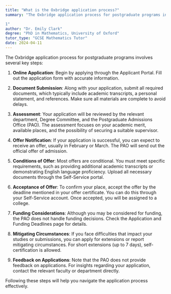 ```yaml
---
title: "What is the Oxbridge application process?"
summary: "The Oxbridge application process for postgraduate programs involves several key steps:

1"
author: "Dr. Emily Clark"
degree: "PhD in Mathematics, University of Oxford"
tutor_type: "GCSE Mathematics Tutor"
date: 2024-04-11
---
```


The Oxbridge application process for postgraduate programs involves several key steps:

1. **Online Application**: Begin by applying through the Applicant Portal. Fill out the application form with accurate information.

2. **Document Submission**: Along with your application, submit all required documents, which typically include academic transcripts, a personal statement, and references. Make sure all materials are complete to avoid delays.

3. **Assessment**: Your application will be reviewed by the relevant department, Degree Committee, and the Postgraduate Admissions Office (PAO). The assessment focuses on your academic merit, available places, and the possibility of securing a suitable supervisor.

4. **Offer Notification**: If your application is successful, you can expect to receive an offer, usually in February or March. The PAO will send out the official offer of admission.

5. **Conditions of Offer**: Most offers are conditional. You must meet specific requirements, such as providing additional academic transcripts or demonstrating English language proficiency. Upload all necessary documents through the Self-Service portal.

6. **Acceptance of Offer**: To confirm your place, accept the offer by the deadline mentioned in your offer certificate. You can do this through your Self-Service account. Once accepted, you will be assigned to a college.

7. **Funding Considerations**: Although you may be considered for funding, the PAO does not handle funding decisions. Check the Application and Funding Deadlines page for details.

8. **Mitigating Circumstances**: If you face difficulties that impact your studies or submissions, you can apply for extensions or report mitigating circumstances. For short extensions (up to 7 days), self-certification is allowed.

9. **Feedback on Applications**: Note that the PAO does not provide feedback on applications. For insights regarding your application, contact the relevant faculty or department directly.

Following these steps will help you navigate the application process effectively.
    
